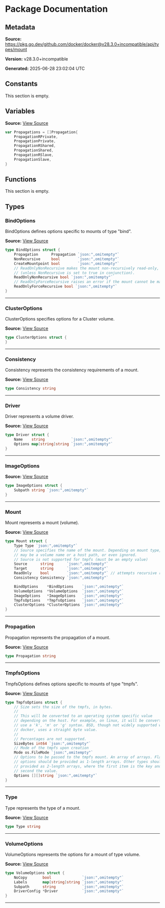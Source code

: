# Package Documentation

## Metadata

**Source:** https://pkg.go.dev/github.com/docker/docker@v28.3.0+incompatible/api/types/mount

**Version:** v28.3.0+incompatible

**Generated:** 2025-06-28 23:02:04 UTC

## Constants

This section is empty.

## Variables

**Source:** [View Source](https://github.com/docker/docker/blob/v28.3.0/api/types/mount/mount.go#L63)

```go
var Propagations = []Propagation{
	PropagationRPrivate,
	PropagationPrivate,
	PropagationRShared,
	PropagationShared,
	PropagationRSlave,
	PropagationSlave,
}
```

## Functions

This section is empty.

## Types

### BindOptions

BindOptions defines options specific to mounts of type "bind".

**Source:** [View Source](https://github.com/docker/docker/blob/v28.3.0/api/types/mount/mount.go#L87)  

```go
type BindOptions struct {
	Propagation      Propagation `json:",omitempty"`
	NonRecursive     bool        `json:",omitempty"`
	CreateMountpoint bool        `json:",omitempty"`
	// ReadOnlyNonRecursive makes the mount non-recursively read-only, but still leaves the mount recursive
	// (unless NonRecursive is set to true in conjunction).
	ReadOnlyNonRecursive bool `json:",omitempty"`
	// ReadOnlyForceRecursive raises an error if the mount cannot be made recursively read-only.
	ReadOnlyForceRecursive bool `json:",omitempty"`
}
```

---

### ClusterOptions

ClusterOptions specifies options for a Cluster volume.

**Source:** [View Source](https://github.com/docker/docker/blob/v28.3.0/api/types/mount/mount.go#L155)  

```go
type ClusterOptions struct {
}
```

---

### Consistency

Consistency represents the consistency requirements of a mount.

**Source:** [View Source](https://github.com/docker/docker/blob/v28.3.0/api/types/mount/mount.go#L73)  

```go
type Consistency string
```

---

### Driver

Driver represents a volume driver.

**Source:** [View Source](https://github.com/docker/docker/blob/v28.3.0/api/types/mount/mount.go#L111)  

```go
type Driver struct {
	Name    string            `json:",omitempty"`
	Options map[string]string `json:",omitempty"`
}
```

---

### ImageOptions

**Source:** [View Source](https://github.com/docker/docker/blob/v28.3.0/api/types/mount/mount.go#L106)  

```go
type ImageOptions struct {
	Subpath string `json:",omitempty"`
}
```

---

### Mount

Mount represents a mount (volume).

**Source:** [View Source](https://github.com/docker/docker/blob/v28.3.0/api/types/mount/mount.go#L27)  

```go
type Mount struct {
	Type Type `json:",omitempty"`
	// Source specifies the name of the mount. Depending on mount type, this
	// may be a volume name or a host path, or even ignored.
	// Source is not supported for tmpfs (must be an empty value)
	Source      string      `json:",omitempty"`
	Target      string      `json:",omitempty"`
	ReadOnly    bool        `json:",omitempty"` // attempts recursive read-only if possible
	Consistency Consistency `json:",omitempty"`

	BindOptions    *BindOptions    `json:",omitempty"`
	VolumeOptions  *VolumeOptions  `json:",omitempty"`
	ImageOptions   *ImageOptions   `json:",omitempty"`
	TmpfsOptions   *TmpfsOptions   `json:",omitempty"`
	ClusterOptions *ClusterOptions `json:",omitempty"`
}
```

---

### Propagation

Propagation represents the propagation of a mount.

**Source:** [View Source](https://github.com/docker/docker/blob/v28.3.0/api/types/mount/mount.go#L45)  

```go
type Propagation string
```

---

### TmpfsOptions

TmpfsOptions defines options specific to mounts of type "tmpfs".

**Source:** [View Source](https://github.com/docker/docker/blob/v28.3.0/api/types/mount/mount.go#L117)  

```go
type TmpfsOptions struct {
	// Size sets the size of the tmpfs, in bytes.
	//
	// This will be converted to an operating system specific value
	// depending on the host. For example, on linux, it will be converted to
	// use a 'k', 'm' or 'g' syntax. BSD, though not widely supported with
	// docker, uses a straight byte value.
	//
	// Percentages are not supported.
	SizeBytes int64 `json:",omitempty"`
	// Mode of the tmpfs upon creation
	Mode os.FileMode `json:",omitempty"`
	// Options to be passed to the tmpfs mount. An array of arrays. Flag
	// options should be provided as 1-length arrays. Other types should be
	// provided as 2-length arrays, where the first item is the key and the
	// second the value.
	Options [][]string `json:",omitempty"`
}
```

---

### Type

Type represents the type of a mount.

**Source:** [View Source](https://github.com/docker/docker/blob/v28.3.0/api/types/mount/mount.go#L8)  

```go
type Type string
```

---

### VolumeOptions

VolumeOptions represents the options for a mount of type volume.

**Source:** [View Source](https://github.com/docker/docker/blob/v28.3.0/api/types/mount/mount.go#L99)  

```go
type VolumeOptions struct {
	NoCopy       bool              `json:",omitempty"`
	Labels       map[string]string `json:",omitempty"`
	Subpath      string            `json:",omitempty"`
	DriverConfig *Driver           `json:",omitempty"`
}
```

---

